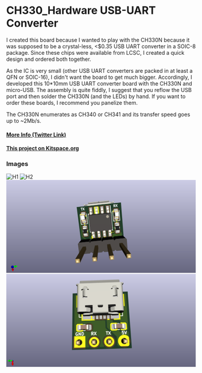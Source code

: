 # CH330_Hardware USB-UART Converter

I created this board because I wanted to play with the CH330N because it was supposed to be a crystal-less, <$0.35 USB UART converter in a SOIC-8 package. Since these chips were available from LCSC, I created a quick design and ordered both together.

As the IC is very small (other USB UART converters are packed in at least a QFN or SOIC-16), I didn't want the board to get much bigger. Accordingly, I developed this 10*10mm USB UART converter board with the CH330N and micro-USB. The assembly is quite fiddly, I suggest that you reflow the USB port and then solder the CH330N (and the LEDs) by hand. If you want to order these boards, I recommend you panelize them.

The CH330N enumerates as CH340 or CH341 and its transfer speed goes up to ~2Mb/s.

#### [More Info (Twitter Link)](https://twitter.com/JanHenrikH/status/1057014341155872769)
#### [This project on Kitspace.org](https://kitspace.org/boards/github.com/jan--henrik/ch330_hardware/)

### Images

![H1](https://pbs.twimg.com/media/DsmIqXtXoAIwU_J.jpg)
![H2](https://pbs.twimg.com/media/DsmIrubWwAIRDZC.jpg)
![Front](/images/front.png)
![Back](/images/back.png)
